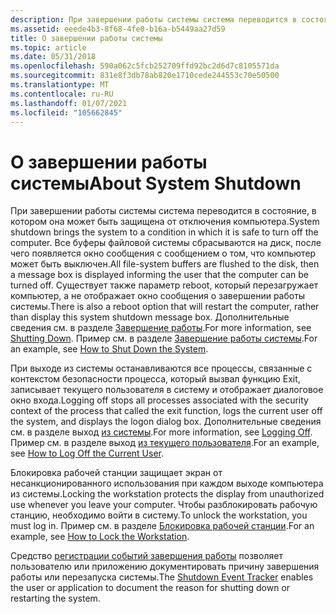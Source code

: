 ```yaml
---
description: При завершении работы системы система переводится в состояние, в котором она может быть защищена от отключения компьютера.
ms.assetid: eeede4b3-8f68-4fe0-b16a-b5449aa27d59
title: О завершении работы системы
ms.topic: article
ms.date: 05/31/2018
ms.openlocfilehash: 590a062c5fcb252709ffd92bc2d6d7c8105571da
ms.sourcegitcommit: 831e8f3db78ab820e1710cede244553c70e50500
ms.translationtype: MT
ms.contentlocale: ru-RU
ms.lasthandoff: 01/07/2021
ms.locfileid: "105662845"
---
```

# <a name="about-system-shutdown"></a><span data-ttu-id="08a1c-103">О завершении работы системы</span><span class="sxs-lookup"><span data-stu-id="08a1c-103">About System Shutdown</span></span>

<span data-ttu-id="08a1c-104">При завершении работы системы система переводится в состояние, в котором она может быть защищена от отключения компьютера.</span><span class="sxs-lookup"><span data-stu-id="08a1c-104">System shutdown brings the system to a condition in which it is safe to turn off the computer.</span></span> <span data-ttu-id="08a1c-105">Все буферы файловой системы сбрасываются на диск, после чего появляется окно сообщения с сообщением о том, что компьютер может быть выключен.</span><span class="sxs-lookup"><span data-stu-id="08a1c-105">All file-system buffers are flushed to the disk, then a message box is displayed informing the user that the computer can be turned off.</span></span> <span data-ttu-id="08a1c-106">Существует также параметр reboot, который перезагружает компьютер, а не отображает окно сообщения о завершении работы системы.</span><span class="sxs-lookup"><span data-stu-id="08a1c-106">There is also a reboot option that will restart the computer, rather than display this system shutdown message box.</span></span> <span data-ttu-id="08a1c-107">Дополнительные сведения см. в разделе [Завершение работы](shutting-down.md).</span><span class="sxs-lookup"><span data-stu-id="08a1c-107">For more information, see [Shutting Down](shutting-down.md).</span></span> <span data-ttu-id="08a1c-108">Пример см. в разделе [Завершение работы системы](how-to-shut-down-the-system.md).</span><span class="sxs-lookup"><span data-stu-id="08a1c-108">For an example, see [How to Shut Down the System](how-to-shut-down-the-system.md).</span></span>

<span data-ttu-id="08a1c-109">При выходе из системы останавливаются все процессы, связанные с контекстом безопасности процесса, который вызвал функцию Exit, записывает текущего пользователя в систему и отображает диалоговое окно входа.</span><span class="sxs-lookup"><span data-stu-id="08a1c-109">Logging off stops all processes associated with the security context of the process that called the exit function, logs the current user off the system, and displays the logon dialog box.</span></span> <span data-ttu-id="08a1c-110">Дополнительные сведения см. в разделе выход [из системы](logging-off.md).</span><span class="sxs-lookup"><span data-stu-id="08a1c-110">For more information, see [Logging Off](logging-off.md).</span></span> <span data-ttu-id="08a1c-111">Пример см. в разделе выход [из текущего пользователя](how-to-log-off-the-current-user.md).</span><span class="sxs-lookup"><span data-stu-id="08a1c-111">For an example, see [How to Log Off the Current User](how-to-log-off-the-current-user.md).</span></span>

<span data-ttu-id="08a1c-112">Блокировка рабочей станции защищает экран от несанкционированного использования при каждом выходе компьютера из системы.</span><span class="sxs-lookup"><span data-stu-id="08a1c-112">Locking the workstation protects the display from unauthorized use whenever you leave your computer.</span></span> <span data-ttu-id="08a1c-113">Чтобы разблокировать рабочую станцию, необходимо войти в систему.</span><span class="sxs-lookup"><span data-stu-id="08a1c-113">To unlock the workstation, you must log in.</span></span> <span data-ttu-id="08a1c-114">Пример см. в разделе [Блокировка рабочей станции](how-to-lock-the-workstation.md).</span><span class="sxs-lookup"><span data-stu-id="08a1c-114">For an example, see [How to Lock the Workstation](how-to-lock-the-workstation.md).</span></span>

<span data-ttu-id="08a1c-115">Средство [регистрации событий завершения работы](shutdown-event-tracker.md) позволяет пользователю или приложению документировать причину завершения работы или перезапуска системы.</span><span class="sxs-lookup"><span data-stu-id="08a1c-115">The [Shutdown Event Tracker](shutdown-event-tracker.md) enables the user or application to document the reason for shutting down or restarting the system.</span></span>

 

 



